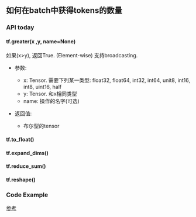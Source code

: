 ## 如何在batch中获得tokens的数量

### API today

#### tf.greater(x ,y, name=None)

如果(x>y), 返回True. (Element-wise)
支持broadcasting.
- 参数:
  - x: Tensor. 需要下列某一类型: float32, float64, int32, int64, unit8, int16, int8, uint16, half
  - y: Tensor. 和x相同类型
  - name: 操作的名字(可选)

- 返回值:
  - 布尔型的tensor
  
#### tf.to_float()

#### tf.expand_dims()

#### tf.reduce_sum()

#### tf.reshape()

### Code Example

[参考](../Code/models/simpleFunctions.py)


